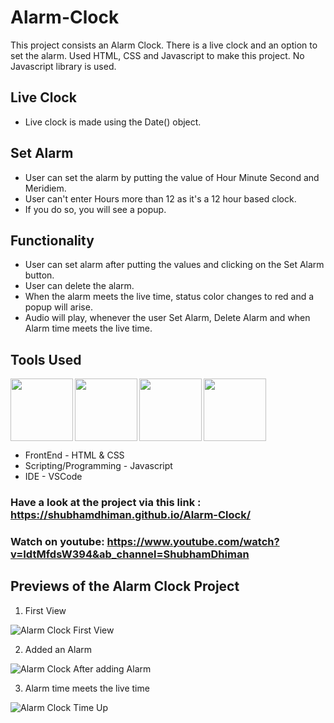 # Alarm-Clock

This project consists an Alarm Clock.
There is a live clock and an option to set the alarm.
Used HTML, CSS and Javascript to make this project.
No Javascript library is used.


## Live Clock 
- Live clock is made using the Date() object. 

## Set Alarm 
- User can set the alarm by putting the value of Hour Minute Second and Meridiem.
- User can't enter Hours more than 12 as it's a 12 hour based clock.
- If you do so, you will see a popup.

## Functionality
- User can set alarm after putting the values and clicking on the Set Alarm button.
- User can delete the alarm.
- When the alarm meets the live time, status color changes to red and a popup will arise.
- Audio will play, whenever the user Set Alarm, Delete Alarm and when Alarm time meets the live time.

## Tools Used
<img align="left" src="https://user-images.githubusercontent.com/18380165/224329335-3cdf989b-bdce-41e6-82dc-7d4c50d5f283.png" width="100" height="100">
<img align="left" src="https://user-images.githubusercontent.com/18380165/224329345-7363d693-4f27-4a58-8c9e-086d8a3fa420.png" width="100" height="100">
<img align="left" src="https://user-images.githubusercontent.com/18380165/224332427-426a3fbb-e25d-4deb-a832-666ae2e2e418.png" width="100" height="100">
<img  src="https://user-images.githubusercontent.com/18380165/224329339-a5174b23-1a5c-4ae4-95c8-ead20a29d77e.png" width="100" height="100">

* FrontEnd - HTML & CSS
* Scripting/Programming - Javascript
* IDE - VSCode

### Have a look at the project via this link : https://shubhamdhiman.github.io/Alarm-Clock/

### Watch on youtube:  https://www.youtube.com/watch?v=IdtMfdsW394&ab_channel=ShubhamDhiman

## Previews of the Alarm Clock Project

1. First View

![Alarm Clock First View](https://user-images.githubusercontent.com/18380165/214763965-aab13e38-2394-486d-b237-5bfbd16f078f.jpg)

2. Added an Alarm

![Alarm Clock After adding Alarm](https://user-images.githubusercontent.com/18380165/214763979-c712de6d-e85d-4a27-866c-ae3134475a1b.jpg)

3. Alarm time meets the live time 

![Alarm Clock Time Up](https://user-images.githubusercontent.com/18380165/214763994-80291ca1-e7cd-4c46-80e1-5febccf78423.jpg)

